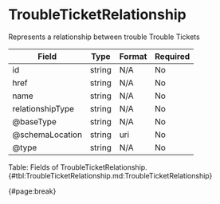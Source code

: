 <!--
    ATTENTION: This file was generated via gradle!
               Do NOT manually edit this file! Any such changes will be overwritten!
-->

# TroubleTicketRelationship

Represents a relationship between trouble Trouble Tickets

| Field | Type | Format | Required |
| ------- | ------- | ------- | --- |
| id | string | N/A | No |
| href | string | N/A | No |
| name | string | N/A | No |
| relationshipType | string | N/A | No |
| @baseType | string | N/A | No |
| @schemaLocation | string | uri | No |
| @type | string | N/A | No |

Table: Fields of TroubleTicketRelationship. {#tbl:TroubleTicketRelationship.md:TroubleTicketRelationship}

{#page:break}
